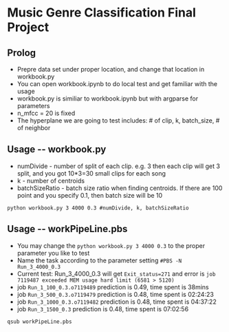 # Music Genre Classification Final Project
## Prolog
* Prepre data set under proper location, and change that location in workbook.py
* You can open workbook.ipynb to do local test and get familiar with the usage
* workbook.py is similiar to workbook.ipynb but with argparse for parameters
* n_mfcc = 20 is fixed
* The hyperplane we are going to test includes: # of clip, k, batch_size, # of neighbor


## Usage -- workbook.py
* numDivide - number of split of each clip. e.g. 3 then each clip will get 3 split, and you got 10*3=30 small clips for each song
* k - number of centroids
* batchSizeRatio - batch size ratio when finding centroids. If there are 100 point and you specify 0.1, then batch size will be 10
```
python workbook.py 3 4000 0.3 #numDivide, k, batchSizeRatio
```

## Usage -- workPipeLine.pbs
* You may change the `python workbook.py 3 4000 0.3` to the proper parameter you like to test
* Name the task according to the parameter setting `#PBS -N Run_3_4000_0.3`
* Current test: Run_3_4000_0.3 will get `Exit_status=271` and error is `job 7119487 exceeded MEM usage hard limit (6581 > 5120)`
* job `Run_1_100_0.3.o7119489` prediction is 0.49, time spent is 38mins
* job `Run_3_500_0.3.o7119479` prediction is 0.48, time spent is 02:24:23
* job `Run_3_1000_0.3.o7119482` prediction is 0.48, time spent is 04:37:22
* job `Run_3_1500_0.3` prediction is 0.48, time spent is 07:02:56
```
qsub workPipeLine.pbs
```